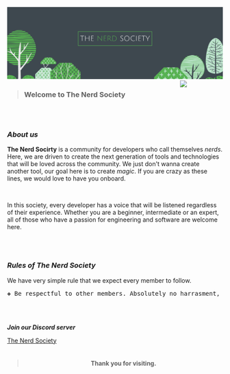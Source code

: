 <img src="profile/NerdSocietyHeader.png">

<br>

<img src="https://media.giphy.com/media/21MphNwjTcQf0CzxaY/giphy-downsized-large.gif?cid=ecf05e47ct13wk6kyryway694c3ag7vpr24s1aolnsbx2zlr&rid=giphy-downsized-large.gif&ct=s" align="right" width="100px">


> <h3>Welcome to The Nerd Society</h3>


<br><br>

<h3><b><i>About us</i></b></h3>
<p><b>The Nerd Socirty</b> is a community for developers who call themselves <i>nerds</i>. Here, we are driven to create the next generation of tools and technologies that will be loved across the community. We just don't wanna create another tool, our goal here is to create <i>magic</i>. If you are crazy as these lines, we would love to have you onboard.</p> 
<br>
<p>In this society, every developer has a voice that will be listened regardless of their experience. Whether you are a beginner, intermediate or an expert, all of those who have a passion for engineering and software are welcome here.</p>

<br><br>

<h3><b><i>Rules of The Nerd Society</i></b></h3>

We have very simple rule that we expect every member to follow.

<pre>❖ Be respectful to other members. Absolutely no harrasment, sexism, racism, or hate speech will be tolerated.</pre>

<br><br>

<b><i>Join our Discord server</i></b>

<a href="https://discord.gg/4A4kdGNMjK">The Nerd Society</a>
<br><br>


> <h4 align ="center">Thank you for visiting.</h4>
